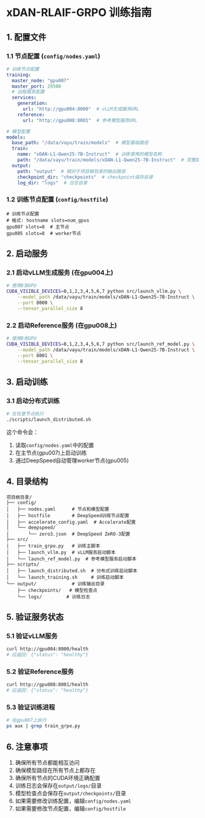 # xDAN-RLAIF-GRPO 训练指南

## 1. 配置文件

### 1.1 节点配置 (`config/nodes.yaml`)
```yaml
# 训练节点配置
training:
  master_node: "gpu007"
  master_port: 29500
  # 远程服务配置
  services:
    generation:
      url: "http://gpu004:8000"  # vLLM生成服务URL
    reference:
      url: "http://gpu008:8001"  # 参考模型服务URL

# 模型配置
models:
  base_path: "/data/vayu/train/models"  # 模型基础路径
  train:
    name: "xDAN-L1-Qwen25-7B-Instruct"  # 训练使用的模型名称
    path: "/data/vayu/train/models/xDAN-L1-Qwen25-7B-Instruct"  # 完整路径
  output:
    path: "output"  # 相对于项目根目录的输出路径
    checkpoint_dir: "checkpoints"  # checkpoint保存目录
    log_dir: "logs"  # 日志目录
```

### 1.2 训练节点配置 (`config/hostfile`)
```text
# 训练节点配置
# 格式: hostname slots=num_gpus
gpu007 slots=8  # 主节点
gpu005 slots=8  # worker节点
```

## 2. 启动服务

### 2.1 启动vLLM生成服务 (在gpu004上)
```bash
# 使用8张GPU
CUDA_VISIBLE_DEVICES=0,1,2,3,4,5,6,7 python src/launch_vllm.py \
    --model_path /data/vayu/train/models/xDAN-L1-Qwen25-7B-Instruct \
    --port 8000 \
    --tensor_parallel_size 8
```

### 2.2 启动Reference服务 (在gpu008上)
```bash
# 使用8张GPU
CUDA_VISIBLE_DEVICES=0,1,2,3,4,5,6,7 python src/launch_ref_model.py \
    --model_path /data/vayu/train/models/xDAN-L1-Qwen25-7B-Instruct \
    --port 8001 \
    --tensor_parallel_size 8
```

## 3. 启动训练

### 3.1 启动分布式训练
```bash
# 在任意节点执行
./scripts/launch_distributed.sh
```

这个命令会：
1. 读取`config/nodes.yaml`中的配置
2. 在主节点(gpu007)上启动训练
3. 通过DeepSpeed自动管理worker节点(gpu005)

## 4. 目录结构
```
项目根目录/
├── config/
│   ├── nodes.yaml      # 节点和模型配置
│   ├── hostfile        # DeepSpeed训练节点配置
│   ├── accelerate_config.yaml  # Accelerate配置
│   └── deepspeed/
│       └── zero3.json  # DeepSpeed ZeRO-3配置
├── src/
│   ├── train_grpo.py   # 训练主脚本
│   ├── launch_vllm.py  # vLLM服务启动脚本
│   └── launch_ref_model.py  # 参考模型服务启动脚本
├── scripts/
│   ├── launch_distributed.sh  # 分布式训练启动脚本
│   └── launch_training.sh     # 训练启动脚本
└── output/             # 训练输出目录
    ├── checkpoints/   # 模型检查点
    └── logs/         # 训练日志
```

## 5. 验证服务状态

### 5.1 验证vLLM服务
```bash
curl http://gpu004:8000/health
# 应返回: {"status": "healthy"}
```

### 5.2 验证Reference服务
```bash
curl http://gpu008:8001/health
# 应返回: {"status": "healthy"}
```

### 5.3 验证训练进程
```bash
# 在gpu007上执行
ps aux | grep train_grpo.py
```

## 6. 注意事项

1. 确保所有节点都能相互访问
2. 确保模型路径在所有节点上都存在
3. 确保所有节点的CUDA环境正确配置
4. 训练日志会保存在`output/logs/`目录
5. 模型检查点会保存在`output/checkpoints/`目录
6. 如果需要修改训练配置，编辑`config/nodes.yaml`
7. 如果需要修改节点配置，编辑`config/hostfile`